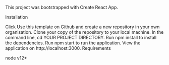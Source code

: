 This project was bootstrapped with Create React App.

Installation

Click Use this template on Github and create a new repository in your own organisation.
Clone your copy of the repository to your local machine.
In the command line, cd YOUR PROJECT DIRECTORY.
Run npm install to install the dependencies.
Run npm start to run the application.
View the application on http://localhost:3000.
Requirements

node v12+